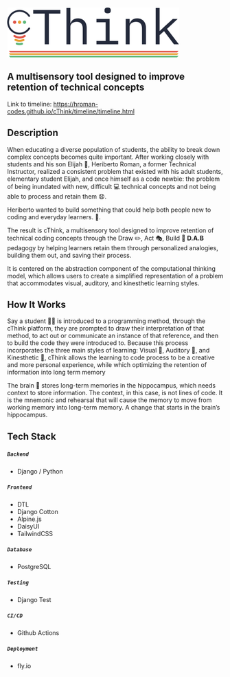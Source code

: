 ![cThink Logo](/timeline/img/cThink_dark.svg)

## A multisensory tool designed to improve retention of technical concepts
Link to timeline: https://hroman-codes.github.io/cThink/timeline/timeline.html

## Description
When educating a diverse population of students, the ability to break down complex concepts becomes quite important. After working closely with students and his son Elijah 👶, Heriberto Roman, a former Technical Instructor, realized a consistent problem that existed with his adult students, elementary student Elijah, and once himself as a code newbie: the problem of being inundated with new, difficult 💻 technical concepts and not being able to process and retain them 😧.

Heriberto wanted to build something that could help both people new to coding and everyday learners. 🙌.

The result is cThink, a multisensory tool designed to improve retention of technical coding concepts through the Draw ✏️, Act 🎭, Build 🔧 **D.A.B** pedagogy by helping learners retain them through personalized analogies, building them out, and saving their process.

It is centered on the abstraction component of the computational thinking model, which allows users to create a simplified representation of a problem that accommodates visual, auditory, and kinesthetic learning styles.

## How It Works
Say a student 🧑‍🎓 is introduced to a programming method, through the cThink platform, they are prompted to draw their interpretation of that method, to act out or communicate an instance of that reference, and then to build the code they were introduced to. Because this process incorporates the three main styles of learning: Visual 🙈,  Auditory 🙉, and  Kinesthetic 🙊, cThink allows the learning to code process to be a creative and more personal experience, while which optimizing the retention of information into long term memory

The brain 🧠 stores long-term memories in the hippocampus, which needs context to store information. The context, in this case, is not lines of code. It is the mnemonic and rehearsal that will cause the memory to move from working memory into long-term memory. A change that starts in the brain’s hippocampus.

## Tech Stack
##### ```Backend```
- Django / Python

##### ```Frontend```
- DTL
- Django Cotton
- Alpine.js
- DaisyUI
- TailwindCSS

##### ```Database```
- PostgreSQL


##### ```Testing```
- Django Test


##### ```CI/CD```
- Github Actions

##### ```Deployment```
- fly.io
